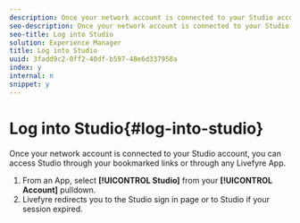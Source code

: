 ```yaml
---
description: Once your network account is connected to your Studio account, you can access Studio through your bookmarked links or through any Livefyre App.
seo-description: Once your network account is connected to your Studio account, you can access Studio through your bookmarked links or through any Livefyre App.
seo-title: Log into Studio
solution: Experience Manager
title: Log into Studio
uuid: 3fadd9c2-0ff2-40df-b597-48e6d337958a
index: y
internal: n
snippet: y
---
```


# Log into Studio{#log-into-studio}

Once your network account is connected to your Studio account, you can access Studio through your bookmarked links or through any Livefyre App.

1. From an App, select **[!UICONTROL Studio]** from your **[!UICONTROL Account]** pulldown.
1. Livefyre redirects you to the Studio sign in page or to Studio if your session expired.
